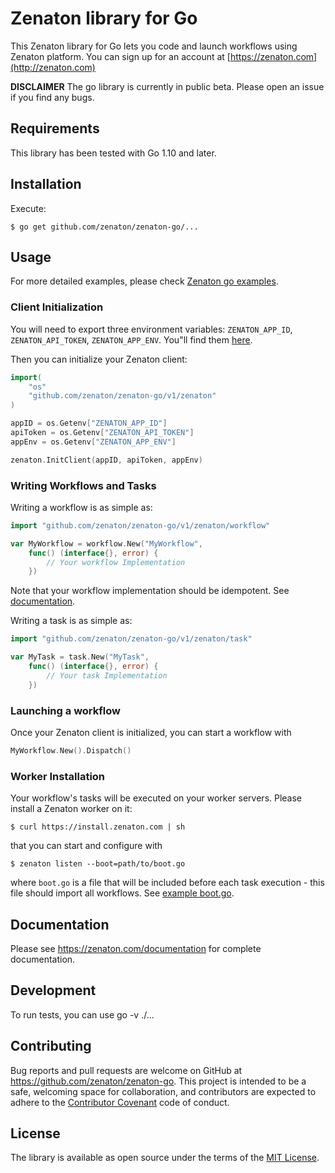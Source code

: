 # Zenaton library for Go

This Zenaton library for Go lets you code and launch workflows using Zenaton platform. You can sign up for an account at [https://zenaton.com](http://zenaton.com)

**DISCLAIMER** The go library is currently in public beta. Please open an
issue if you find any bugs.

## Requirements

This library has been tested with Go 1.10 and later.

## Installation

Execute:

    $ go get github.com/zenaton/zenaton-go/...

## Usage

For more detailed examples, please check [Zenaton go examples](https://github.com/zenaton/examples-go).

### Client Initialization

You will need to export three environment variables: `ZENATON_APP_ID`, `ZENATON_API_TOKEN`, `ZENATON_APP_ENV`. You"ll find them [here](https://zenaton/app/api).

Then you can initialize your Zenaton client:
```go
import(
    "os"
	"github.com/zenaton/zenaton-go/v1/zenaton"
)

appID = os.Getenv["ZENATON_APP_ID"]
apiToken = os.Getenv["ZENATON_API_TOKEN"]
appEnv = os.Getenv["ZENATON_APP_ENV"]

zenaton.InitClient(appID, apiToken, appEnv)
```

### Writing Workflows and Tasks

Writing a workflow is as simple as:

```go
import "github.com/zenaton/zenaton-go/v1/zenaton/workflow"

var MyWorkflow = workflow.New("MyWorkflow",
	func() (interface{}, error) {
        // Your workflow Implementation
	})
```
Note that your workflow implementation should be idempotent. See [documentation](https://zenaton.com/app/documentation#workflow-basics-implementation).

Writing a task is as simple as:
```go
import "github.com/zenaton/zenaton-go/v1/zenaton/task"

var MyTask = task.New("MyTask",
	func() (interface{}, error) {
        // Your task Implementation
	})
```

### Launching a workflow

Once your Zenaton client is initialized, you can start a workflow with

```go
MyWorkflow.New().Dispatch()
```

### Worker Installation

Your workflow's tasks will be executed on your worker servers. Please install a Zenaton worker on it:

    $ curl https://install.zenaton.com | sh

that you can start and configure with

    $ zenaton listen --boot=path/to/boot.go

where `boot.go` is a file that will be included before each task execution - this file should import all workflows. See [example boot.go](https://github.com/zenaton/examples-go/blob/master/boot/boot.go).

## Documentation

Please see https://zenaton.com/documentation for complete documentation.

## Development

To run tests, you can use go -v ./...
## Contributing

Bug reports and pull requests are welcome on GitHub at https://github.com/zenaton/zenaton-go. This project is intended to be a safe, welcoming space for collaboration, and contributors are expected to adhere to the [Contributor Covenant](http://contributor-covenant.org) code of conduct.

## License

The library is available as open source under the terms of the [MIT License](https://opensource.org/licenses/MIT).
